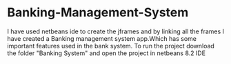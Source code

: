 # Banking-Management-System
I have used netbeans ide to create the jframes and by linking all the frames I have created a Banking management system app.Which has some important features used in the bank system.
To run the project download the folder "Banking System" and open the project in netbeans 8.2 IDE
